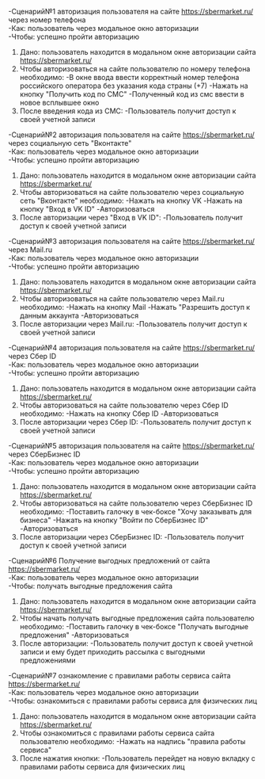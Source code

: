 -Сценарий№1 авторизация пользователя на сайте https://sbermarket.ru/ через номер телефона  
-Как: пользователь через модальное окно авторизации  
-Чтобы: успешно пройти авторизацию  

1. Дано: пользователь находится в модальном окне авторизации сайта https://sbermarket.ru/
2. Чтобы авторизоваться на сайте пользователю по номеру телефона необходимо:
-В окне ввода ввести корректный номер телефона российского оператора без указания кода страны (+7)
-Нажать на кнопку "Получить код по СМС"
-Полученный код из смс ввести в новое всплывшее окно
3. После введения кода из СМС:
-Пользователь получит доступ к своей учетной записи

-Сценарий№2 авторизация пользователя на сайте https://sbermarket.ru/ через социальную сеть "Вконтакте"  
-Как: пользователь через модальное окно авторизации  
-Чтобы: успешно пройти авторизацию  

1. Дано: пользователь находится в модальном окне авторизации сайта https://sbermarket.ru/
2. Чтобы авторизоваться на сайте пользователю через социальную сеть "Вконтакте" необходимо:
-Нажать на кнопку VK
-Нажать на кнопку "Вход в VK ID"
-Авторизоваться
3. После авторизации через "Вход в VK ID":
-Пользователь получит доступ к своей учетной записи

-Сценарий№3 авторизация пользователя на сайте https://sbermarket.ru/ через Mail.ru  
-Как: пользователь через модальное окно авторизации  
-Чтобы: успешно пройти авторизацию  

1. Дано: пользователь находится в модальном окне авторизации сайта https://sbermarket.ru/
2. Чтобы авторизоваться на сайте пользователю через Mail.ru необходимо:
-Нажать на кнопку Mail
-Нажать "Разрешить доступ к данным аккаунта
-Авторизоваться
3. После авторизации через Mail.ru:
-Пользователь получит доступ к своей учетной записи


-Сценарий№4 авторизация пользователя на сайте https://sbermarket.ru/ через Сбер ID  
-Как: пользователь через модальное окно авторизации  
-Чтобы: успешно пройти авторизацию  

1. Дано: пользователь находится в модальном окне авторизации сайта https://sbermarket.ru/
2. Чтобы авторизоваться на сайте пользователю через Сбер ID необходимо:
-Нажать на кнопку Сбер ID
-Авторизоваться 
3. После авторизации через Сбер ID:
-Пользователь получит доступ к своей учетной записи


-Сценарий№5 авторизация пользователя на сайте https://sbermarket.ru/ через СберБизнес ID   
-Как: пользователь через модальное окно авторизации  
-Чтобы: успешно пройти авторизацию  

1. Дано: пользователь находится в модальном окне авторизации сайта https://sbermarket.ru/
2. Чтобы авторизоваться на сайте пользователю через СберБизнес ID необходимо:
-Поставить галочку в чек-боксе "Хочу заказывать для бизнеса"
-Нажать на кнопку "Войти по СберБизнес ID"
-Авторизоваться
3. После авторизации через СберБизнес ID:
-Пользователь получит доступ к своей учетной записи


-Сценарий№6 Получение выгодных предложений от сайта https://sbermarket.ru/  
-Как: пользователь через модальное окно авторизации  
-Чтобы: получать выгодные предложения сайта  

1. Дано: пользователь находится в модальном окне авторизации сайта https://sbermarket.ru/
2. Чтобы начать получать выгодные предложения сайта пользователю необходимо:
-Поставить галочку в чек-боксе "Получать выгодные предложения"
-Авторизоваться
3. После авторизации:
-Пользователь получит доступ к своей учетной записи и ему будет приходить рассылка с выгодными предложениями

-Сценарий№7 ознакомление с правилами работы сервиса сайта https://sbermarket.ru/  
-Как: пользователь через модальное окно авторизации  
-Чтобы: ознакомиться с правилами работы сервиса для физических лиц  

1. Дано: пользователь находится в модальном окне авторизации сайта https://sbermarket.ru/
2. Чтобы ознакомиться с правилами работы сервиса сайта пользователю необходимо:
-Нажать на надпись "правила работы сервиса"
3. После нажатия кнопки:
-Пользователь перейдет на новую вкладку с правилами работы сервиса для физических лиц

